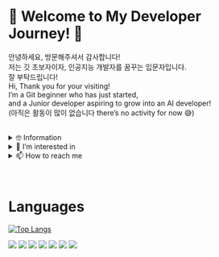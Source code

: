 # 🌱 Welcome to My Developer Journey! 🌱

안녕하세요, 방문해주셔서 감사합니다! <br/>
저는 깃 초보자이자, 인공지능 개발자를 꿈꾸는 입문자입니다. <br/>
잘 부탁드립니다! <br/>
Hi, Thank you for your visiting! <br/>
I’m a Git beginner who has just started, <br/>
and a Junior developer aspiring to grow into an AI developer! <br/>
(아직은 활동이 많이 없습니다 there’s no activity for now 😅)
<br><br>

<details>
  <summary>
  🤓 Information
</summary>
  
  - 🎓 Bachelor of Software Engineering, College of Software Convergence, Sejong University 2021.03~2026.02
</details>

<details>
<summary>
  👀 I’m interested in
</summary>
  
  - 💕 language⠀⠀:⠀C/C++, C#, Python
  - ✨ field⠀⠀⠀⠀⠀:⠀AI/ML, IoT/Embedded, Computer Graphics, Game Programming
  - ✍️ studying⠀⠀:⠀Algorithm, Computer Graphics
</details>
<details>
<summary>
  📫 How to reach me
</summary>

  - ✉️ email⠀⠀⠀⠀:⠀kkyanwoo@gmail.com
  - 🌱 Linkedin⠀⠀:⠀https://www.linkedin.com/in/yanwoo-kim-395b80309/
  - 🎮 steam⠀⠀⠀⠀:⠀niar / 1209408742
</details>

⠀

# Languages
[![Top Langs](https://github-readme-stats.vercel.app/api/top-langs/?username=yanwoo8)](https://github.com/anuraghazra/github-readme-stats)
<div align=left>
  <img src="https://img.shields.io/badge/c-A8B9CC?style=for-the-badge&logo=c&logoColor=white">
  <img src="https://img.shields.io/badge/c++-00599C?style=for-the-badge&logo=c%2B%2B&logoColor=white">
  <img src="https://img.shields.io/badge/python-3776AB?style=for-the-badge&logo=python&logoColor=white">
  <img src="https://img.shields.io/badge/mysql-4479A1?style=for-the-badge&logo=mysql&logoColor=white"> 
  <img src="https://img.shields.io/badge/mariaDB-003545?style=for-the-badge&logo=mariaDB&logoColor=white">
  <img src="https://img.shields.io/badge/github-181717?style=for-the-badge&logo=github&logoColor=white">
  <img src="https://img.shields.io/badge/git-F05032?style=for-the-badge&logo=git&logoColor=white">
